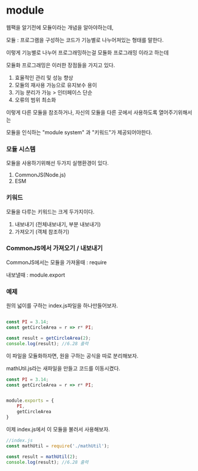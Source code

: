 # module

웹팩을 알기전에 모듈이라는 개념을 알아야하는데,

모듈 : 프로그램을 구성하는 코드가 기능별로 나누어져있는 형태를 말한다.

이렇게 기능별로 나누어 프로그래밍하는걸 모듈화 프로그래밍 이라고 하는데

모듈화 프로그래밍은 이러한 장점들을 가지고 있다.

1. 효율적인 관리 및 성능 향상
2. 모듈의 재사용 가능으로 유지보수 용이
3. 기능 분리가 가능 > 인터페이스 단순
4. 오류의 범위 최소화

이렇게 다른 모듈을 참조하거나, 자신의 모듈을 다른 곳에서 사용하도록 열어주기위해서는

모듈을 인식하는 "module system" 과 "키워드"가 제공되어야한다.

### 모듈 시스템

모듈을 사용하기위해선 두가지 실행환경이 있다.

1. CommonJS(Node.js)
2. ESM 

### 키워드

모듈을 다루는 키워드는 크게 두가지이다.

1. 내보내기 (전체내보내기, 부분 내보내기)
2. 가져오기 (객체 참조하기)

### CommonJS에서 가져오기 / 내보내기

CommonJS에서는 모듈을 가져올때 : require 

내보낼때 : module.export

### 예제 

원의 넓이를 구하는 index.js파일을 하나만들어보자.

```js

const PI = 3.14;
const getCircleArea = r => r* PI;

const result = getCircleArea(2);
console.log(result); //6.28 출력
```

이 파일을 모듈화하자면, 원을 구하는 공식을 따로 분리해보자.

mathUtil.js라는 새파일을 만들고 코드를 이동시켰다.

```js
const PI = 3.14;
const getCircleArea = r => r* PI;


module.exports = {
    PI,
    getCircleArea
}
```

이제 index.js에서 이 모듈을 불러서 사용해보자.

```js
//index.js
const mathUtil = require('./mathUtil');

const result = mathUtil(2);
console.log(result); //6.28 출력
```


